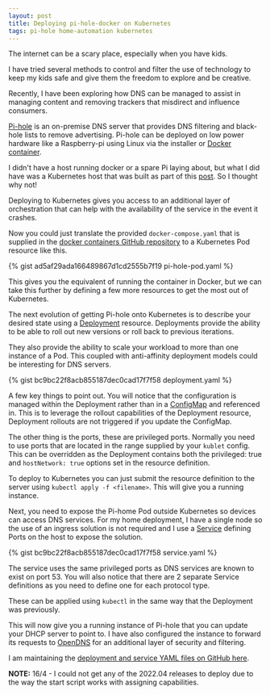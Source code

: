 ```yaml
---
layout: post
title: Deploying pi-hole-docker on Kubernetes
tags: pi-hole home-automation kubernetes
---
```


The internet can be a scary place, especially when you have kids. 

I have tried several methods to control and filter the use of technology to keep my kids safe and give them the freedom to explore and be creative. 

Recently, I have been exploring how DNS can be managed to assist in managing content and removing trackers that misdirect and influence consumers. 

[Pi-hole](https://pi-hole.net/) is an on-premise DNS server that provides DNS filtering and black-hole lists to remove advertising. 
Pi-hole can be deployed on low power hardware like a Raspberry-pi using Linux via the installer or [Docker container](https://github.com/pi-hole/docker-pi-hole).

I didn't have a host running docker or a spare Pi laying about, but what I did have was a Kubernetes host that was built as part of this [post](https://dalethestirling.github.io/Lightweight-Kubernetes-Centos-8-Stream/). So I thought why not!

Deploying to Kubernetes gives you access to an additional layer of orchestration that can help with the availability of the service in the event it crashes. 

Now you could just translate the provided `docker-compose.yaml` that is supplied in the [docker containers GitHub repository](https://github.com/pi-hole/docker-pi-hole) to a Kubernetes Pod resource like this. 

{% gist ad5af29ada166489867d1cd2555b7f19 pi-hole-pod.yaml %} 

This gives you the equivalent of running the container in Docker, but we can take this further by defining a few more resources to get the most out of Kubernetes.
 
The next evolution of getting Pi-hole onto Kubernetes is to describe your desired state using a [Deployment](https://kubernetes.io/docs/concepts/workloads/controllers/deployment/) resource. Deployments provide the ability to be able to roll out new versions or roll back to previous iterations. 

They also provide the ability to scale your workload to more than one instance of a Pod. This coupled with anti-affinity deployment models could be interesting for DNS servers.

{% gist bc9bc22f8acb855187dec0cad17f7f58 deployment.yaml %}

A few key things to point out. You will notice that the configuration is managed within the Deployment rather than in a [ConfigMap](https://kubernetes.io/docs/concepts/configuration/configmap/) and referenced in. This is to leverage the rollout capabilities of the Deployment resource, Deployment rollouts are not triggered if you update the ConfigMap.

The other thing is the ports, these are privileged ports. Normally you need to use ports that are located in the range supplied by your `kublet` config. This can be overridden as the Deployment contains both the privileged: true and `hostNetwork: true` options set in the resource definition. 

To deploy to Kubernetes you can just submit the resource definition to the server using `kubectl apply -f <filename>`. This will give you a running instance. 

Next, you need to expose the Pi-home Pod outside Kubernetes so devices can access DNS services. For my home deployment, I have a single node so the use of an ingress solution is not required and I use a [Service](https://kubernetes.io/docs/concepts/services-networking/service/) defining Ports on the host to expose the solution. 

{% gist bc9bc22f8acb855187dec0cad17f7f58 service.yaml %}

The service uses the same privileged ports as DNS services are known to exist on port 53. You will also notice that there are 2 separate Service definitions as you need to define one for each protocol type. 

These can be applied using `kubectl` in the same way that the Deployment was previously.

This will now give you a running instance of Pi-hole that you can update your DHCP server to point to. 
I have also configured the instance to forward its requests to [OpenDNS](https://www.opendns.com/) for an additional layer of security and filtering. 

I am maintaining the [deployment and service YAML files on GitHub here](https://github.com/dalethestirling/pi-hole-kube).

**NOTE:** 16/4 - I could not get any of the 2022.04 releases to deploy due to the way the start script works with assigning capabilities.
